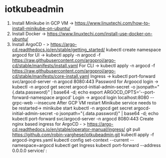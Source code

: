 # iotkubeadmin
1. Install Minikube in GCP VM -> https://www.linuxtechi.com/how-to-install-minikube-on-ubuntu/
2. Install Docker -> https://www.linuxtechi.com/install-use-docker-on-ubuntu/
3. Install ArgoCD - > https://argo-cd.readthedocs.io/en/stable/getting_started/
    kubectl create namespace argocd
    for UI -> kubectl apply -n argocd -f https://raw.githubusercontent.com/argoproj/argo-cd/stable/manifests/install.yaml
    For CLI -> kubectl apply -n argocd -f https://raw.githubusercontent.com/argoproj/argo-cd/stable/manifests/core-install.yaml
    Ingress -> kubectl port-forward svc/argocd-server -n argocd 8080:443
    Password for Argoocd login -> kubectl -n argocd get secret argocd-initial-admin-secret -o jsonpath="{.data.password}" | base64 -d; echo
    export ARGOCD_OPTS='--port-forward-namespace argocd'
    Login -> argocd login localhost:8080 --grpc-web --insecure
    After GCP VM restart Minikube service needs to be restarted-> 
            minikube start
            kubectl -n argocd get secret argocd-initial-admin-secret -o jsonpath="{.data.password}" | base64 -d; echo
            kubectl port-forward svc/argocd-server -n argocd 8080:443
    Create nginx based ingress for ArgoCD - > https://argo-cd.readthedocs.io/en/stable/operator-manual/ingress/
        git pull https://github.com/robin-varghese/iotkubeadmin.git
        kubectl apply -f argocd-ingres.yaml
        kubectl config set-context --current --namespace=argocd
        kubectl get Ingress
        kubectl port-forward --address 0.0.0.0 service/<service-name> <real-port-access>:<service-port>
    
